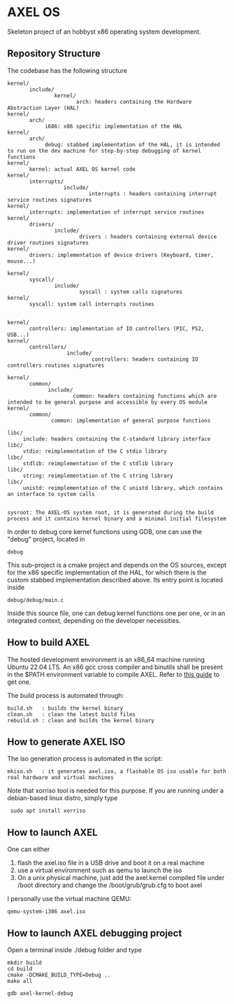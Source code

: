 # AXEL OS

Skeleton project of an hobbyst x86 operating system development.

## Repository Structure

The codebase has the following structure

    kernel/
           include/
                   kernel/
                          arch: headers containing the Hardware Abstraction Layer (HAL)
    kernel/
           arch/
                i686: x86 specific implementation of the HAL
    kernel/
           arch/
                debug: stabbed implementation of the HAL, it is intended to run on the dev machine for step-by-step debugging of kernel functions
    kernel/
           kernel: actual AXEL OS kernel code
    kernel/
           interrupts/
                      include/
                              interrupts : headers containing interrupt service routines signatures
    kernel/
           interrupts: implementation of interrupt service routines
    kernel/
           drivers/
                   include/
                           drivers : headers containing external device driver routines signatures
    kernel/
           drivers: implementation of device drivers (Keyboard, timer, mouse...)

    kernel/
           syscall/
                   include/
                           syscall : system calls signatures
    kernel/
           syscall: system call interrupts routines

   
    kernel/
           controllers: implementation of IO controllers (PIC, PS2, USB...)
    kernel/
           controllers/
                       include/
                               controllers: headers containing IO controllers routines signatures
 
    kernel/
           common/
                 include/
                         common: headers containing functions which are intended to be general purpose and accessible by every OS module
    kernel/
           common/
                  common: implementation of general purpose functions

    libc/
         include: headers containing the C-standard library interface
    libc/
         stdio: reimplementation of the C stdio library
    libc/
         stdlib: reimplementation of the C stdlib library
    libc/
         string: reimplementation of the C string library
    libc/
         unistd: reimplementation of the C unistd library, which contains an interface to system calls


    sysroot: The AXEL-OS system root, it is generated during the build process and it contains kernel binary and a minimal initial filesystem
    

In order to debug core kernel functions using GDB, one can use the "debug" project, located in
    
    debug

This sub-project is a cmake project and depends on the OS sources, except for the x86 specific implementation of the HAL, for which there is the custom stabbed implementation described above.
Its entry point is located inside

    debug/debug/main.c

Inside this source file, one can debug kernel functions one per one, or in an integrated context, depending on the developer necessities.

## How to build AXEL

The hosted development environment is an x86_64 machine running Ubuntu 22.04 LTS.
An x86 gcc cross compiler and binutils shall be present in the $PATH environment variable to compile AXEL.
Refer to [this guide](https://wiki.osdev.org/GCC_Cross-Compiler) to get one.

The build process is automated through:

    build.sh   : builds the kernel binary
    clean.sh   : clean the latest build files
    rebuild.sh : clean and builds the kernel binary

## How to generate AXEL ISO

The iso generation process is automated in the script:

    mkiso.sh   : it generates axel.iso, a flashable OS iso usable for both real hardware and virtual machines

 Note that xorriso tool is needed for this purpose. If you are running under a debian-based linux distro, simply type

     sudo apt install xorriso

## How to launch AXEL                

One can either

    
1. flash the axel.iso file in a USB drive and boot it on a real machine
2. use a virtual environment such as qemu to launch the iso
3. On a unix physical machine, just add the axel.kernel compiled file under /boot directory and change the /boot/grub/grub.cfg to boot axel


I personally use the virtual machine QEMU:

    qemu-system-i386 axel.iso

## How to launch AXEL debugging project

Open a terminal inside ./debug folder and type

    mkdir build
    cd build
    cmake -DCMAKE_BUILD_TYPE=Debug ..
    make all

    gdb axel-kernel-debug
